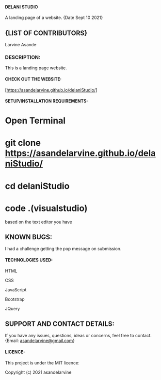 #### DELANI STUDIO 

A landing page of a website. {Date Sept 10 2021}

## {LIST OF CONTRIBUTORS}

Larvine Asande

### DESCRIPTION:

This is a landing page website.
                        

#### CHECK OUT THE WEBSITE:

[https://asandelarvine.github.io/delaniStudio/]

#### SETUP/INSTALLATION REQUIREMENTS:

# Open Terminal

# git clone https://asandelarvine.github.io/delaniStudio/

# cd delaniStudio

# code .(visualstudio) 


based on the text editor you have

## KNOWN BUGS:

I had a challenge getting the pop message on submission. 



#### TECHNOLOGIES USED:

HTML

CSS

JavaScript

Bootstrap

JQuery


## SUPPORT AND CONTACT DETAILS:

If you have any issues, questions, ideas or concerns, feel free to contact. {Email: asandelarvine@gmail.com}

#### LICENCE:

This project is under the MIT licence:

Copyright (c) 2021 asandelarvine
